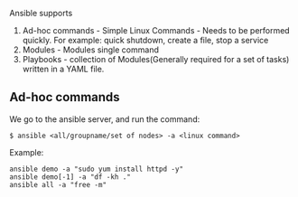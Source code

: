 Ansible supports

1. Ad-hoc commands - Simple Linux Commands - Needs to be performed quickly. For example: quick shutdown, create a file, stop a service
2. Modules - Modules single command
3. Playbooks - collection of Modules(Generally required for a set of tasks) written in a YAML file.


## Ad-hoc commands ##

We go to the ansible server, and run the command:

`$ ansible <all/groupname/set of nodes> -a <linux command>`

Example: 

```
ansible demo -a "sudo yum install httpd -y"
ansible demo[-1] -a "df -kh ."
ansible all -a "free -m"
```

